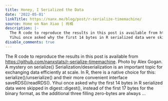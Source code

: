 ```yaml
---
title: Honey, I Serialized the Data
date: '2022-05-01'
linkTitle: https://nanx.me/blog/post/r-serialize-timemachine/
source: Home on Nan Xiao | 肖楠
description: |-
  The R code to reproduce the results in this post is available from https://github.com/nanxstats/r-serialize-timemachine. Photo by Alex Gogan. A mystery on serialize() Serialization/deserialization is an important topic for exchanging data efficiently at scale. In R, there is a native choice for this: serialize()/unserialize() and their more convenient interface saveRDS()/readRDS().
  Yihui once asked why the first 14 bytes in R serialized data were skipped in digest::digest(), instead of the first 17 bytes for the binary format, as the additional three filling zero-bytes are always ...
disable_comments: true
---
```

The R code to reproduce the results in this post is available from https://github.com/nanxstats/r-serialize-timemachine. Photo by Alex Gogan. A mystery on serialize() Serialization/deserialization is an important topic for exchanging data efficiently at scale. In R, there is a native choice for this: serialize()/unserialize() and their more convenient interface saveRDS()/readRDS().
Yihui once asked why the first 14 bytes in R serialized data were skipped in digest::digest(), instead of the first 17 bytes for the binary format, as the additional three filling zero-bytes are always ...